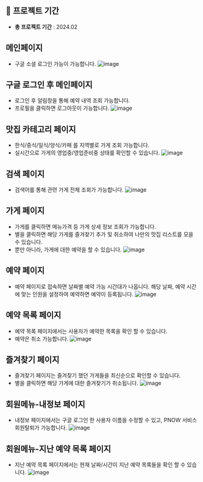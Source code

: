 ## 🙂 프로젝트 기간
- **총 프로젝트 기간** : 2024.02


## 메인페이지
- 구글 소셜 로그인 가능이 가능합니다.
![image](https://github.com/user-attachments/assets/619f4aa5-4e07-4977-b7b6-8041c51b69e1)
## 구글 로그인 후 메인페이지
- 로그인 후 알림창을 통해 예약 내역 조회 가능합니다.
- 프로필을 클릭하면 로그아웃이 가능합니다.
![image](https://github.com/user-attachments/assets/89b4f502-897a-442f-a473-53b3d73074ae)
## 맛집 카테고리 페이지
- 한식/중식/일식/양식/카페 를 지역별로 가게 조회 가능합니다.
- 실시간으로 가게의 영업중/영업준비중 상태를 확인할 수 있습니다.
![image](https://github.com/user-attachments/assets/b1057ac6-ec62-440b-83c7-32fbcbc0a73f)
## 검색 페이지
- 검색어를 통해 관련 가게 전체 조회가 가능합니다.
![image](https://github.com/user-attachments/assets/aceb15d4-18fa-42a3-97b0-0beec5ff18b0)
## 가게 페이지
- 가게를 클릭하면 메뉴가격 등 가게 상세 정보 조회가 가능합니다.
- 별을 클릭하면 해당 가게를 즐겨찾기 추가 및 취소하여 나만의 맛집 리스트를 모을 수 있습니다.
- 뿐만 아니라, 가게에 대한 예약을 할 수 있습니다.
![image](https://github.com/user-attachments/assets/1bbfa58f-d6df-4178-9e1b-ec973a04abfd)
## 예약 페이지
- 예약 페이지로 접속하면 날짜별 예약 가능 시간대가 나옵니다. 해당 날짜, 예약 시간에 맞는 인원을 설정하여 예약하면 예약이 등록됩니다.
![image](https://github.com/user-attachments/assets/bbf70166-d836-40c5-8e16-00f970f04eb4)
## 예약 목록 페이지
- 예약 목록 페이지에서는 사용자가 예약한 목록을 확인 할 수 있습니다.
- 예약은 취소 가능합니다.
![image](https://github.com/user-attachments/assets/094b30b9-82ef-4876-b18b-ab057fe10f7d)
## 즐겨찾기 페이지
- 즐겨찾기 페이지는 즐겨찾기 했던 가게들을 최신순으로 확인할 수 있습니다.
- 별을 클릭하면 해당 가게에 대한 즐겨찾기가 취소됩니다.
![image](https://github.com/user-attachments/assets/f7fb5c43-1d7c-47a6-bef3-f94678e3778e)

## 회원메뉴-내정보 페이지
- 내정보 페이지에서는 구글 로그인 한 사용자 이름을 수정할 수 있고, PNOW 서비스 회원탈퇴가 가능합니다.
![image](https://github.com/user-attachments/assets/b50f7437-0323-434a-a4fe-05e1c3f548d6)

## 회원메뉴-지난 예약 목록 페이지  
- 지난 예약 목록 페이지에서는 현재 날짜/시간이 지난 예약 목록들을 확인 할 수 있습니다.
![image](https://github.com/user-attachments/assets/ea7e97c8-26a3-43e1-8b63-1a8a5da098f2)

